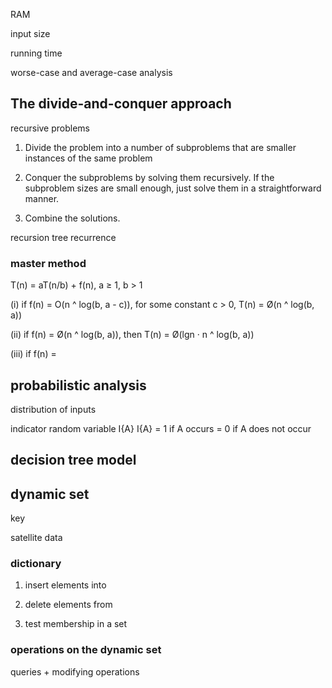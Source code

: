 RAM

input size

running time

worse-case and average-case analysis

## The divide-and-conquer approach

recursive problems

1. Divide the problem into a number of subproblems that are smaller instances of the same problem

2. Conquer the subproblems by solving them recursively. If the subproblem sizes are small enough, just solve them in a straightforward manner.

3. Combine the solutions.

recursion tree
recurrence

### master method

T(n) = aT(n/b) + f(n), a ≥ 1, b > 1

(i) if f(n) = O(n ^ log(b, a - c)), for some constant c > 0, T(n) = Ø(n ^ log(b, a))

(ii) if f(n) = Ø(n ^ log(b, a)), then T(n) = Ø(lgn · n ^ log(b, a))

(iii) if f(n) =

## probabilistic analysis

distribution of inputs

indicator random variable I{A}
I{A} = 1 if A occurs
     = 0 if A does not occur

## decision tree model

## dynamic set

key

satellite data

### dictionary

1. insert elements into

2. delete elements from 

3. test membership in a set

### operations on the dynamic set

queries + modifying operations
